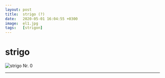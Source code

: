 ```yaml
---
layout: post
title:  strigo (?)
date:   2020-05-01 16:04:55 +0300
image:  el1.jpg
tags:   [strigon]
---
```

# strigo

![strigo Nr. 0]({{site.baseurl}}/img/00.jpg)

_________________________________________________________________________________________________________________________
